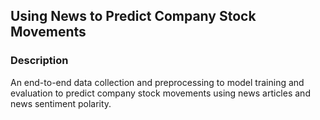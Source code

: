 ## Using News to Predict Company Stock Movements

### Description

An end-to-end data collection and preprocessing to model training and evaluation to predict company stock movements using news articles and news sentiment polarity.

###

